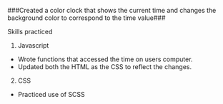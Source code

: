 ###Created a color clock that shows the current time and changes the background color to correspond to the time value###

Skills practiced

1. Javascript
  * Wrote functions that accessed the time on users computer.
  * Updated both the HTML as the CSS to reflect the changes.

2. CSS
  * Practiced use of SCSS
